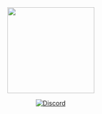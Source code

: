 <div align="center">
  <img width="195" height="194" src="https://imgur.com/a/EtxyFiP">
  <p>
    <a href="https://discord.gg/WpVXjBd"><img src="https://discordapp.com/api/guilds/466201126400688128/widget.png" alt="Discord"/>
    </a>
  </p>
</div>

